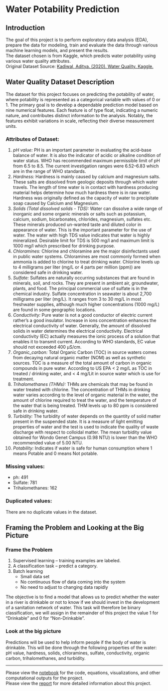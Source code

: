 # Water Potability Prediction

## Introduction
The goal of this project is to perform exploratory data analysis (EDA), prepare the data for modeling, train and evaluate the data through various machine learning models, and present the results.<br>
The dataset chosen is from Kaggle, which predicts water potability using various water quality attributes.<br>
Original Dataset Source: [Kadiwal, Aditya. (2020). Water Quality. Kaggle.](https://www.kaggle.com/datasets/adityakadiwal/water-potability)

## Water Quality Dataset Description
The dataset for this project focuses on predicting the potability of water, where potability is represented as a categorical variable with values of 0 or 1. The primary goal is to develop a dependable prediction model based on nine numerical features. Each feature is of type float, indicating a numeric nature, and contributes distinct information to the analysis. Notably, the features exhibit variations in scale, reflecting their diverse measurement units.

### Attributes of Dataset:
1. _pH value:_ PH is an important parameter in evaluating the acid–base balance of water. It is also the indicator of acidic or alkaline condition of water status. WHO has recommended maximum permissible limit of pH from 6.5 to 8.5. The current investigation ranges were 6.52–6.83 which are in the range of WHO standards.
2. _Hardness:_ Hardness is mainly caused by calcium and magnesium salts. These salts are dissolved from geologic deposits through which water travels. The length of time water is in contact with hardness producing material helps determine how much hardness there is in raw water. Hardness was originally defined as the capacity of water to precipitate soap caused by Calcium and Magnesium.
3. _Solids (Total dissolved solids - TDS):_ Water can dissolve a wide range of inorganic and some organic minerals or salts such as potassium, calcium, sodium, bicarbonates, chlorides, magnesium, sulfates etc. These minerals produced un-wanted taste and diluted color in appearance of water. This is the important parameter for the use of water. The water with high TDS value indicates that water is highly mineralized. Desirable limit for TDS is 500 mg/l and maximum limit is 1000 mg/l which prescribed for drinking purpose.
4. _Chloramines:_ Chlorine and chloramine are the major disinfectants used in public water systems. Chloramines are most commonly formed when ammonia is added to chlorine to treat drinking water. Chlorine levels up to 4 milligrams per liter (mg/L or 4 parts per million (ppm)) are considered safe in drinking water.
5. _Sulfate:_ Sulfates are naturally occurring substances that are found in minerals, soil, and rocks. They are present in ambient air, groundwater, plants, and food. The principal commercial use of sulfate is in the chemical industry. Sulfate concentration in seawater is about 2,700 milligrams per liter (mg/L). It ranges from 3 to 30 mg/L in most freshwater supplies, although much higher concentrations (1000 mg/L) are found in some geographic locations.
6. _Conductivity:_ Pure water is not a good conductor of electric current rather’s a good insulator. Increase in ions concentration enhances the electrical conductivity of water. Generally, the amount of dissolved solids in water determines the electrical conductivity. Electrical conductivity (EC) actually measures the ionic process of a solution that enables it to transmit current. According to WHO standards, EC value should not exceeded 400 μS/cm.
7. _Organic_carbon:_ Total Organic Carbon (TOC) in source waters comes from decaying natural organic matter (NOM) as well as synthetic sources. TOC is a measure of the total amount of carbon in organic compounds in pure water. According to US EPA < 2 mg/L as TOC in treated / drinking water, and < 4 mg/Lit in source water which is use for treatment.
8. _Trihalomethanes (THMs):_ THMs are chemicals that may be found in water treated with chlorine. The concentration of THMs in drinking water varies according to the level of organic material in the water, the amount of chlorine required to treat the water, and the temperature of the water that is being treated. THM levels up to 80 ppm is considered safe in drinking water.
9. _Turbidity:_ The turbidity of water depends on the quantity of solid matter present in the suspended state. It is a measure of light emitting properties of water and the test is used to indicate the quality of waste discharge with respect to colloidal matter. The mean turbidity value obtained for Wondo Genet Campus (0.98 NTU) is lower than the WHO recommended value of 5.00 NTU.
10. _Potability:_ Indicates if water is safe for human consumption where 1 means Potable and 0 means Not potable.

### Missing values:
- ph: 491
- Sulfate: 781
- Trihalomethanes: 162

### Duplicated values:
There are no duplicate values in the dataset.

## Framing the Problem and Looking at the Big Picture
### Frame the Problem
1. Supervised learning – training examples are labeled.
2. A classification task – predict a category.
3. Batch learning
    - Small data set
    - No continuous flow of data coming into the system
    - No need to adjust to changing data rapidly

The objective is to find a model that allows us to predict whether the water in a river is drinkable or not to know if we should invest in the development of a sanitation network of water. This task will therefore be binary classification, we will assign in the remainder of this project the value 1 for “Drinkable” and 0 for “Non-Drinkable”.

### Look at the big picture
Predictions will be used to help inform people if the body of water is drinkable. This will be done through the following properties of the water: pH value, hardness, solids, chloramines, sulfate, conductivity, organic carbon, trihalomethanes, and turbidity.

<hr>

Please view the [notebook](https://github.com/Verma-Aakanksha/EECS3401-Project/blob/master/EECS-3401-Project.ipynb "Water Potability Prediction Notebook") for the code, equations, visualizations, and other computational outputs for the project.<br>
Please view the [report](https://github.com/Verma-Aakanksha/EECS3401-Project/blob/master/EECS%203401%20-%20Project_Water%20Potability%20Prediction.pdf
 "Water Potability Prediction Report") for more detailed information about this project.
